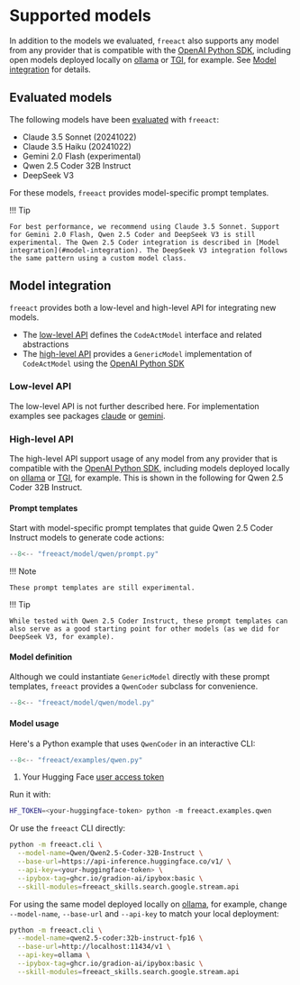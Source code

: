 # Supported models

In addition to the models we evaluated, `freeact` also supports any model from any provider that is compatible with the [OpenAI Python SDK](https://github.com/openai/openai-python), including open models deployed locally on [ollama](https://ollama.com/) or [TGI](https://huggingface.co/docs/text-generation-inference/index), for example. See [Model integration](#model-integration) for details.

## Evaluated models

The following models have been [evaluated](evaluation.md) with `freeact`:

- Claude 3.5 Sonnet (20241022)
- Claude 3.5 Haiku (20241022)
- Gemini 2.0 Flash (experimental)
- Qwen 2.5 Coder 32B Instruct
- DeepSeek V3

For these models, `freeact` provides model-specific prompt templates.

!!! Tip

    For best performance, we recommend using Claude 3.5 Sonnet. Support for Gemini 2.0 Flash, Qwen 2.5 Coder and DeepSeek V3 is still experimental. The Qwen 2.5 Coder integration is described in [Model integration](#model-integration). The DeepSeek V3 integration follows the same pattern using a custom model class.

## Model integration

`freeact` provides both a low-level and high-level API for integrating new models.

- The [low-level API](api/model.md) defines the `CodeActModel` interface and related abstractions
- The [high-level API](api/generic.md) provides a `GenericModel` implementation of `CodeActModel` using the [OpenAI Python SDK](https://github.com/openai/openai-python)

### Low-level API

The low-level API is not further described here. For implementation examples see packages [claude](https://github.com/gradion-ai/freeact/tree/main/freeact/model/claude) or [gemini](https://github.com/gradion-ai/freeact/tree/main/freeact/model/gemini).

### High-level API

The high-level API support usage of any model from any provider that is compatible with the [OpenAI Python SDK](https://github.com/openai/openai-python), including models deployed locally on [ollama](https://ollama.com/) or [TGI](https://huggingface.co/docs/text-generation-inference/index), for example. This is shown in the following for Qwen 2.5 Coder 32B Instruct.

#### Prompt templates

Start with model-specific prompt templates that guide Qwen 2.5 Coder Instruct models to generate code actions:

```python title="freeact/model/qwen/prompt.py"
--8<-- "freeact/model/qwen/prompt.py"
```

!!! Note

    These prompt templates are still experimental.

!!! Tip

    While tested with Qwen 2.5 Coder Instruct, these prompt templates can also serve as a good starting point for other models (as we did for DeepSeek V3, for example).

#### Model definition

Although we could instantiate `GenericModel` directly with these prompt templates, `freeact` provides a `QwenCoder` subclass for convenience.

```python title="freeact/model/qwen/model.py"
--8<-- "freeact/model/qwen/model.py"
```

#### Model usage

Here's a Python example that uses `QwenCoder` in an interactive CLI:

```python title="freeact/examples/qwen.py"
--8<-- "freeact/examples/qwen.py"
```

1. Your Hugging Face [user access token](https://huggingface.co/docs/hub/en/security-tokens)

Run it with:

```bash
HF_TOKEN=<your-huggingface-token> python -m freeact.examples.qwen
```

Or use the `freeact` CLI directly:

```bash
python -m freeact.cli \
  --model-name=Qwen/Qwen2.5-Coder-32B-Instruct \
  --base-url=https://api-inference.huggingface.co/v1/ \
  --api-key=<your-huggingface-token> \
  --ipybox-tag=ghcr.io/gradion-ai/ipybox:basic \
  --skill-modules=freeact_skills.search.google.stream.api
```

For using the same model deployed locally on [ollama](https://ollama.com/), for example, change `--model-name`, `--base-url` and `--api-key` to match your local deployment:

```bash
python -m freeact.cli \
  --model-name=qwen2.5-coder:32b-instruct-fp16 \
  --base-url=http://localhost:11434/v1 \
  --api-key=ollama \
  --ipybox-tag=ghcr.io/gradion-ai/ipybox:basic \
  --skill-modules=freeact_skills.search.google.stream.api
```

